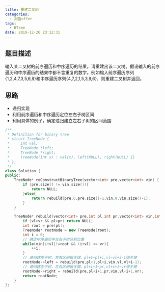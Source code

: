 ```yaml
---
title: 重建二叉树
categories:
  - 剑指offer
tags:
  - BTree
date: 2019-12-26 23:12:31
---
```


## 题目描述
输入某二叉树的前序遍历和中序遍历的结果，请重建出该二叉树。假设输入的前序遍历和中序遍历的结果中都不含重复的数字。例如输入前序遍历序列{1,2,4,7,3,5,6,8}和中序遍历序列{4,7,2,1,5,3,8,6}，则重建二叉树并返回。

## 思路
- 递归实现
- 利用前序遍历和中序遍历定位左右子树区间
- 利用具体的例子，确定递归建立左右子树的区间范围

```cpp
/**
 * Definition for binary tree
 * struct TreeNode {
 *     int val;
 *     TreeNode *left;
 *     TreeNode *right;
 *     TreeNode(int x) : val(x), left(NULL), right(NULL) {}
 * };
 */
class Solution {
public:
    TreeNode* reConstructBinaryTree(vector<int> pre,vector<int> vin) {
        if (pre.size() != vin.size()){
            return NULL;
        }else{
            return rebuild(pre,0,pre.size()-1,vin,0,vin.size()-1);
        }
    }
    
    TreeNode* rebuild(vector<int> pre,int pl,int pr,vector<int> vin,int vl,int vr) {
        if (vl>vr && pl>pr) return NULL;
        int root = pre[pl];
        TreeNode* rootNode = new TreeNode(root);
        int i = 0;
        // 确定中序遍历中左右子树分割位置
        while(vin[i+vl]!=root && (i+vl) <= vr){
            ++i;
        }
        // 递归建左子树，左右区间很关键。pl+1~pl+i,vl~vl+i-1很关键
        rootNode->left = rebuild(pre,pl+1,pl+i,vin,vl,vl+i-1);
        // 递归建左子树，左右区间很关键。pl+i+1~pr,vl+i+1~vr很关键
        rootNode->right = rebuild(pre,pl+i+1,pr,vin,vl+i+1,vr);
        return rootNode;
    }
};
```